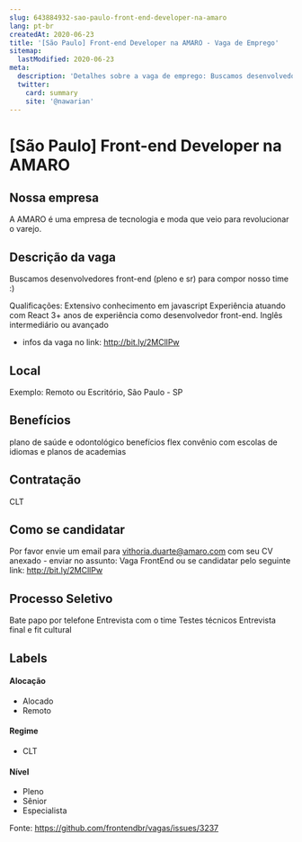```yaml
---
slug: 643884932-sao-paulo-front-end-developer-na-amaro
lang: pt-br
createdAt: 2020-06-23
title: '[São Paulo] Front-end Developer na AMARO - Vaga de Emprego'
sitemap:
  lastModified: 2020-06-23
meta:
  description: 'Detalhes sobre a vaga de emprego: Buscamos desenvolvedores front-end (pleno e sr) para compor nosso time :)  Qualificações: Extensivo conhecimento em javascript Experiência atuando com React 3+ anos de experiência como desenvolvedor front-end. Inglês intermediário ou avançado + infos da vaga no link: http://bit.ly/2MCllPw'
  twitter:
    card: summary
    site: '@nawarian'
---
```


# [São Paulo] Front-end Developer na AMARO


## Nossa empresa

A AMARO é uma empresa de tecnologia e moda que veio para revolucionar o varejo. 


## Descrição da vaga

Buscamos desenvolvedores front-end (pleno e sr) para compor nosso time :) 
 
Qualificações:
Extensivo conhecimento em javascript 
Experiência atuando com React
3+ anos de experiência como desenvolvedor front-end.
Inglês intermediário ou avançado
+ infos da vaga no link: http://bit.ly/2MCllPw

## Local

Exemplo: Remoto ou Escritório, São Paulo - SP


## Benefícios

plano de saúde e odontológico 
benefícios flex
convênio com escolas de idiomas e planos de academias

## Contratação

CLT

## Como se candidatar

Por favor envie um email para vithoria.duarte@amaro.com  com seu CV anexado - enviar no assunto: Vaga FrontEnd ou se candidatar pelo seguinte link: http://bit.ly/2MCllPw

## Processo Seletivo
Bate papo por telefone
Entrevista com o time
Testes técnicos
Entrevista final e fit cultural 

## Labels

#### Alocação
- Alocado
- Remoto

#### Regime
- CLT

#### Nível
- Pleno
- Sênior
- Especialista




Fonte: https://github.com/frontendbr/vagas/issues/3237